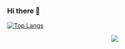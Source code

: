 ### Hi there 👋

<!--
**rick-yao/rick-yao** is a ✨ _special_ ✨ repository because its `README.md` (this file) appears on your GitHub profile.

Here are some ideas to get you started:

- 🔭 I’m currently working on ...
- 🌱 I’m currently learning ...
- 👯 I’m looking to collaborate on ...
- 🤔 I’m looking for help with ...
- 💬 Ask me about ...
- 📫 How to reach me: ...
- 😄 Pronouns: ...
- ⚡ Fun fact: ...
-->
[![Top Langs](https://github-readme-stats.vercel.app/api/top-langs/?username=rick-yao)](https://github.com/anuraghazra/github-readme-stats)
<div align="center">
    <img src="https://activity-graph.herokuapp.com/graph?username=rick-yao&theme=minimal" />
</div>
